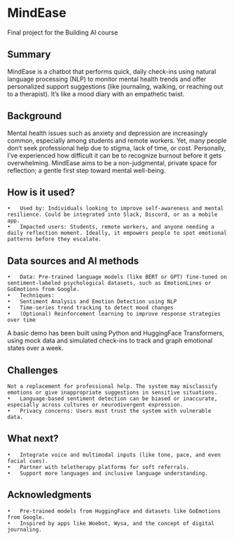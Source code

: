 # MindEase

Final project for the Building AI course

## Summary

MindEase is a chatbot that performs quick, daily check-ins using natural language processing (NLP) to monitor mental health trends and offer personalized support suggestions (like journaling, walking, or reaching out to a therapist). It’s like a mood diary with an empathetic twist.


## Background

Mental health issues such as anxiety and depression are increasingly common, especially among students and remote workers. Yet, many people don’t seek professional help due to stigma, lack of time, or cost. Personally, I’ve experienced how difficult it can be to recognize burnout before it gets overwhelming. MindEase aims to be a non-judgmental, private space for reflection; a gentle first step toward mental well-being.


## How is it used?

	•	Used by: Individuals looking to improve self-awareness and mental resilience. Could be integrated into Slack, Discord, or as a mobile app.
	•	Impacted users: Students, remote workers, and anyone needing a daily reflection moment. Ideally, it empowers people to spot emotional patterns before they escalate.


## Data sources and AI methods
	•	Data: Pre-trained language models (like BERT or GPT) fine-tuned on sentiment-labeled psychological datasets, such as EmotionLines or GoEmotions from Google.
	•	Techniques:
	•	Sentiment Analysis and Emotion Detection using NLP
	•	Time-series trend tracking to detect mood changes
	•	(Optional) Reinforcement learning to improve response strategies over time

A basic demo has been built using Python and HuggingFace Transformers, using mock data and simulated check-ins to track and graph emotional states over a week.

## Challenges

	Not a replacement for professional help. The system may misclassify emotions or give inappropriate suggestions in sensitive situations.
	•	Language-based sentiment detection can be biased or inaccurate, especially across cultures or neurodivergent expression.
	•	Privacy concerns: Users must trust the system with vulnerable data.
 
## What next?

	•	Integrate voice and multimodal inputs (like tone, pace, and even facial cues).
	•	Partner with teletherapy platforms for soft referrals.
	•	Support more languages and inclusive language understanding.

## Acknowledgments

	•	Pre-trained models from HuggingFace and datasets like GoEmotions from Google.
	•	Inspired by apps like Woebot, Wysa, and the concept of digital journaling.

